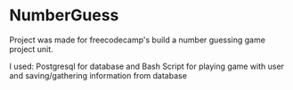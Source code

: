 # NumberGuess

Project was made for freecodecamp's build a number guessing game project unit.

I used: Postgresql for database and Bash Script for playing game with user and saving/gathering information from database
